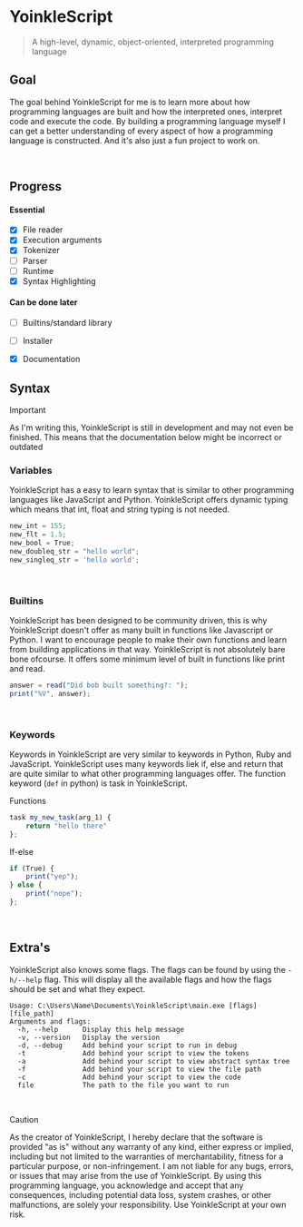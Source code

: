 # YoinkleScript
> A high-level, dynamic, object-oriented, interpreted programming language

## Goal
The goal behind YoinkleScript for me is to learn more about how programming languages are built and how the interpreted ones, interpret code and execute the code.
By building a programming language myself I can get a better understanding of every aspect of how a programming language is constructed. And it's also just a fun project to work on.

<br/>

## Progress
#### Essential
- [x] File reader
- [x] Execution arguments
- [x] Tokenizer
- [ ] Parser
- [ ] Runtime
- [x] Syntax Highlighting
#### Can be done later
- [ ] Builtins/standard library
- [ ] Installer
- [x] Documentation



## Syntax
> [!IMPORTANT]
> As I'm writing this, YoinkleScript is still in development and may not even be finished. This means that the documentation below might be incorrect or outdated
### Variables
YoinkleScript has a easy to learn syntax that is similar to other programming languages like JavaScript and Python. YoinkleScript offers dynamic typing which means that int, float and string typing is not needed.
```javascript
new_int = 155;
new_flt = 1.5;
new_bool = True;
new_doubleq_str = "hello world";
new_singleq_str = 'hello world';
```

<br/>

### Builtins
YoinkleScript has been designed to be community driven, this is why YoinkleScript doesn't offer as many built in functions like Javascript or Python. I want to encourage people to make their own functions and learn from building applications in that way. YoinkleScript is not absolutely bare bone ofcourse. It offers some minimum level of built in functions like print and read.
```javascript
answer = read("Did bob built something?: ");
print("%V", answer);
```

<br/>

### Keywords
Keywords in YoinkleScript are very similar to keywords in Python, Ruby and JavaScript. YoinkleScript uses many keywords liek if, else and return that are quite similar to what other programming languages offer. The function keyword (``def`` in python) is task in YoinkleScript.

Functions
```javascript
task my_new_task(arg_1) {
    return "hello there"
};
```

If-else
```javascript
if (True) {
    print("yep");
} else {
    print("nope");
};
```

<br/>

## Extra's
YoinkleScript also knows some flags. The flags can be found by using the ``-h/--help`` flag. This will display all the available flags and how the flags should be set and what they expect.
```
Usage: C:\Users\Name\Documents\YoinkleScript\main.exe [flags] [file_path]
Arguments and flags:
  -h, --help      Display this help message
  -v, --version   Display the version
  -d, --debug     Add behind your script to run in debug
  -t              Add behind your script to view the tokens
  -a              Add behind your script to view abstract syntax tree
  -f              Add behind your script to view the file path
  -c              Add behind your script to view the code
  file            The path to the file you want to run
```

<br/>

> [!CAUTION]
> As the creator of YoinkleScript, I hereby declare that the software is provided "as is" without any warranty of any kind, either express or implied, including but not limited to the warranties of merchantability, fitness for a particular purpose, or non-infringement. I am not liable for any bugs, errors, or issues that may arise from the use of YoinkleScript. By using this programming language, you acknowledge and accept that any consequences, including potential data loss, system crashes, or other malfunctions, are solely your responsibility. Use YoinkleScript at your own risk.
